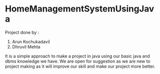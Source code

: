 # HomeManagementSystemUsingJava
Project done by :
1. Arun Kochukadavil
2. Dhruvil Mehta

It is a simple approach to make a project in java using our basic java and dbms knowledge we have. We are open for suggestion as we are new to project making as it will improve our skill and make our project more better.
